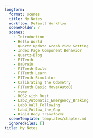 ```yaml
---
longform:
  format: scenes
  title: My Notes
  workflow: Default Workflow
  sceneFolder: /
  scenes:
    - Introduction
    - Hello World
    - Quartz Update Graph View Setting
    - Index Page Component Behavior
    - Quartz-Blog
    - F1Tenth
    - BaBrain
    - F1Tenth Build
    - F1Tenth Learn
    - F1Tenth Simulator
    - Calibrating the Odometry
    - F1Tenth Basic Move(Auto0)
    - memo
    - ROS2 with Rust
    - Lab2_Automatic_Emergency_Braking
    - Lab3_Wall_Following
    - Lab4_Follow_the_Gap
    - Rigid Body Transforms
  sceneTemplate: templates/chapter.md
  ignoredFiles: []
title: My Notes
---
```

